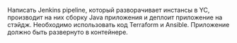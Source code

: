Написать Jenkins pipeline, который разворачивает инстансы в YC, производит на них сборку Java приложения и деплоит приложение на стэйдж. Необходимо использовать код Terraform и Ansible.
Приложение должно быть развернуто в контейнере.
